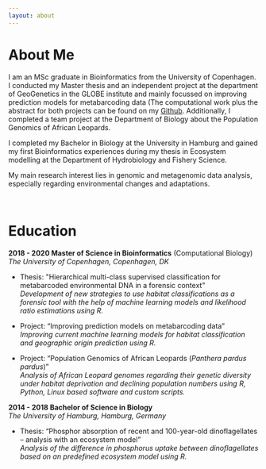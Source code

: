 ```yaml
---
layout: about 
---
```


# About Me
I am an MSc graduate in Bioinformatics from the University of Copenhagen. I conducted my Master thesis and an independent project at the department of GeoGenetics in the GLOBE institute and mainly focussed on improving prediction models for metabarcoding data (The computational work plus the abstract for both projects can be found on my [Github](https://github.com/nicolaavogel). Additionally, I completed a team project at the Department of Biology about the Population Genomics of African Leopards.     

I completed my Bachelor in Biology at the University in Hamburg and gained my first Bioinformatics experiences during my thesis in Ecosystem modelling at the Department of Hydrobiology and Fishery Science.    

My main research interest lies in genomic and metagenomic data analysis, especially regarding environmental changes and adaptations.    



<br/>

# Education
**2018 - 2020 Master of Science in Bioinformatics** (Computational Biology)      
*The University of Copenhagen, Copenhagen, DK* 

- Thesis: "Hierarchical multi-class supervised classification for metabarcoded environmental DNA in a forensic context"      
*Development of new strategies to use habitat classifications as a forensic tool with the help of machine learning models and likelihood ratio estimations using R.*

- Project: “Improving prediction models on metabarcoding data”      
*Improving current machine learning models for habitat classification and geographic origin prediction using R.*

- Project: “Population Genomics of African Leopards (*Panthera pardus pardus*)”      
*Analysis of African Leopard genomes regarding their genetic diversity under habitat deprivation and declining population numbers using R, Python, Linux based software and custom scripts.*

**2014 - 2018 Bachelor of Science in Biology**    
*The University of Hamburg, Hamburg, Germany*    

- Thesis: “Phosphor absorption of recent and 100-year-old dinoflagellates – analysis with an ecosystem model”    
*Analysis of the difference in phosphorus uptake between dinoflagellates based on an predefined ecosystem model using R.*   




 
